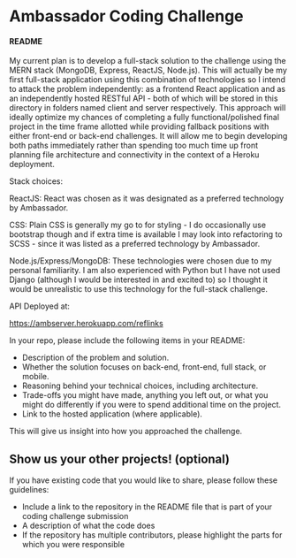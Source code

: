 # Ambassador Coding Challenge

#### README

My current plan is to develop a full-stack solution to the challenge using the MERN stack (MongoDB, Express, ReactJS, Node.js). This will actually be my first full-stack application using this combination of technologies so I intend to attack the problem independently: as a frontend React application and as an independently hosted RESTful API - both of which will be stored in this directory in folders named client and server respectively. This approach will ideally optimize my chances of completing a fully functional/polished final project in the time frame allotted while providing fallback positions with either front-end or back-end challenges. It will allow me to begin developing both paths immediately rather than spending too much time up front planning file architecture and connectivity in the context of a Heroku deployment.

Stack choices:

ReactJS: React was chosen as it was designated as a preferred technology by Ambassador.

CSS: Plain CSS is generally my go to for styling - I do occasionally use bootstrap though and if extra time is available I may look into refactoring to SCSS - since it was listed as a preferred technology by Ambassador.

Node.js/Express/MongoDB: These technologies were chosen due to my personal familiarity. I am also experienced with Python but I have not used Django (although I would be interested in and excited to) so I thought it would be unrealistic to use this technology for the full-stack challenge.


API Deployed at:

<https://ambserver.herokuapp.com/reflinks>

In your repo, please include the following items in your README:

-	Description of the problem and solution.
-	Whether the solution focuses on back-end, front-end, full stack, or mobile.
-	Reasoning behind your technical choices, including architecture.
-	Trade-offs you might have made, anything you left out, or what you might do differently if you were to spend additional time on the project.
-	Link to the hosted application (where applicable).

This will give us insight into how you approached the challenge.

## Show us your other projects! (optional)

If you have existing code that you would like to share, please follow these guidelines:

-	Include a link to the repository in the README file that is part of your coding challenge submission
-	A description of what the code does
-	If the repository has multiple contributors, please highlight the parts for which you were responsible
